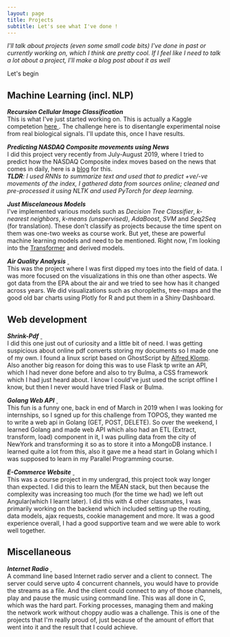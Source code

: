 ```yaml
---
layout: page
title: Projects
subtitle: Let's see what I've done ! 
---
```


*I'll talk about projects (even some small code bits) I've done in past or currently working on, which I think are pretty cool. If I feel like I need to talk a lot about a project, I'll make a blog post about it as well*

Let's begin

## Machine Learning (incl. NLP) 

***Recursion Cellular Image Classification***  
This is what I've just started working on. This is actually a Kaggle competetion <a href = "https://www.kaggle.com/c/recursion-cellular-image-classification" target = "_blank"> here </a>. The challenge here is to disentangle experimental noise from real biological signals. I'll update this, once I have results.

***Predicting NASDAQ Composite movements using News*** <a href="https://github.com/anti-mony/NASDAQ-Movement-Prediction" target="_blank"><i class="fab fa-github"></i></a>  
I did this project very recently from July-August 2019, where I tried to predict how the NASDAQ Composite index moves based on the news that comes in daily, here is a <a href= "http://sushantbansal.me/2019-09-06-PredictNasdaqwithNews/" target="_blank">blog</a> for this.  
***TLDR**: I used RNNs to summarize text and used that to predict +ve/-ve movements of the index, I gathered data from sources online; cleaned and pre-processed it using NLTK and used PyTorch for deep learning.*

***Just Miscelaneous Models***  
I've implemented various models such as *Decision Tree Classifier*, *k-nearest neighbors*, *k-means (unspervised)*, *AdaBoost*, *SVM* and *Seq2Seq* (for translation). These don't classify as projects because the time spent on them was one-two weeks as course work. But yet, these are powerful machine learning models and need to be mentioned. Right now, I'm looking into the <a href= "https://arxiv.org/abs/1706.03762" target="_blank">Transformer</a> and derived models.

***Air Quality Analysis*** <a href= "https://github.com/anti-mony/DataMiningLabs" target="_blank"><i class="fab fa-github">&nbsp;</i></a>  
This was the project where I was first dipped my toes into the field of data. I was more focused on the visualizations in this one than other aspects. We got data from the EPA about the air and we tried to see how has it changed across years. We did visualizations such as choropleths, tree-maps and the good old bar charts using Plotly for R and put them in a Shiny Dashboard.

## Web development

***Shrink-Pdf*** <a href= "https://github.com/anti-mony/Shrink-Pdf" target="_blank"><i class="fab fa-github">&nbsp;</i></a>  
I did this one just out of curiosity and a little bit of need. I was getting suspicious about online pdf converts storing my documents so I made one of my own. I found a linux script based on GhostScript by [Alfred Klomp](http://www.alfredklomp.com/programming/shrinkpdf/). Also another big reason for doing this was to use Flask tp write an API, which I had never done before and also to try Bulma, a CSS framework which I had just heard about. I know I could've just used the script offline I know, but then I never would have tried Flask or Bulma. 


***Golang Web API*** <a href= "https://github.com/anti-mony/Topos-Intern-Challenge" target="_blank"><i class="fab fa-github">&nbsp;</i></a>  
This fun is a funny one, back in end of March in 2019 when I was looking for internships, so I sgned up for this challenge from TOPOS, they wanted me to write a web api in Golang (GET, POST, DELETE). So over the weekend, I learned Golang and made web API which also had an ETL (Extract, transform, load) component in it, I was pulling data from the city of NewYork and transforming it so as to store it into a MongoDB instance. I learned quite a lot from this, also it gave me a head start in Golang which I was supposed to learn in my Parallel Programming course. 

***E-Commerce Website*** <a href= "https://github.com/anti-mony/The-Baking-Room---E-Commerce-Website" target="_blank"><i class="fab fa-github">&nbsp;</i></a>  
This was a course project in my undergrad, this project took way longer than expected. I did this to learn the MEAN stack, but then because the complexity was increasing too much (for the time we had) we left out Angular(which I learnt later). I did this with 4 other classmates, I was primarily working on the backend which included setting up the routing, data models, ajax requests, cookie management and more. It was a good experience overall, I had a good supportive team and we were able to work well together. 

## Miscellaneous  

***Internet Radio*** <a href= "https://github.com/anti-mony/Computer-Networks" target="_blank"><i class="fab fa-github">&nbsp;</i></a>  
A command line based Internet radio server and a client to connect. The server could serve upto 4 concurrent channels, you would have to provide the streams as a file. And the client could connect to any of those channels, play and pause the music using command line. This was all done in C, which was the hard part. Forking processes, managing them and making the network work without choppy audio was a challenge. This is one of the projects that I'm really proud of, just because of the amount of effort that went into it and the result that I could achieve.
